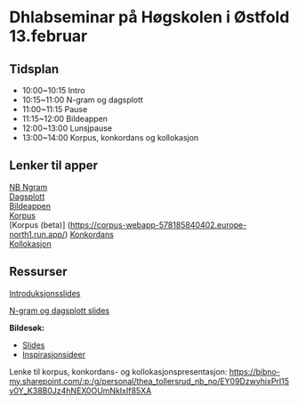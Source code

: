 # Dhlabseminar på Høgskolen i Østfold 13.februar

## Tidsplan 
- 10:00\~10:15 Intro
- 10:15\~11:00 N-gram og dagsplott
- 11:00\~11:15 Pause
- 11:15\~12:00 Bildeappen
- 12:00\~13:00 Lunsjpause
- 13:00\~14:00 Korpus, konkordans og kollokasjon


## Lenker til apper
[NB Ngram](https://www.nb.no/ngram/)  
[Dagsplott](https://dh.nb.no/run/dagsplott/)  
[Bildeappen](https://dh.nb.no/run/bildesok/)  
[Korpus](https://dh.nb.no/run/korpus/)  
[Korpus (beta)] (https://corpus-webapp-578185840402.europe-north1.run.app/)
[Konkordans](https://dh.nb.no/run/konkordans/)  
[Kollokasjon](https://dh.nb.no/run/kollokasjon/)  

## Ressurser
[Introduksjonsslides](2025-02-14-Intro.pdf)

[N-gram og dagsplott slides](https://bibno-my.sharepoint.com/:p:/g/personal/tita_enstad_nb_no/EaeiVrdMtNJMidzxWm9IPkMB75ZO0g_YfTIVn-I_nioiFA?e=8bYPfd )

**Bildesøk:**
 * [Slides](bildesøk/2025-02-14-Bildesøk.pdf)
 * [Inspirasjonsideer](bildesøk/inspirasjon.md)

Lenke til korpus, konkordans- og kollokasjonspresentasjon: https://bibno-my.sharepoint.com/:p:/g/personal/thea_tollersrud_nb_no/EY09DzwyhixPrI15v0Y_K38B0Jz4hNEX0OUmNkIxIf85XA

